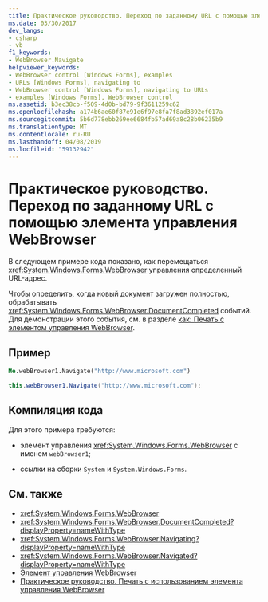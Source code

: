 ```yaml
---
title: Практическое руководство. Переход по заданному URL с помощью элемента управления WebBrowser
ms.date: 03/30/2017
dev_langs:
- csharp
- vb
f1_keywords:
- WebBrowser.Navigate
helpviewer_keywords:
- WebBrowser control [Windows Forms], examples
- URLs [Windows Forms], navigating to
- WebBrowser control [Windows Forms], navigating to URLs
- examples [Windows Forms], WebBrowser control
ms.assetid: b3ec38cb-f509-4d0b-bd79-9f3611259c62
ms.openlocfilehash: a174b6ae60f87e91e6f97e8fa7f8ad3892ef017a
ms.sourcegitcommit: 5b6d778ebb269ee6684fb57ad69a8c28b06235b9
ms.translationtype: MT
ms.contentlocale: ru-RU
ms.lasthandoff: 04/08/2019
ms.locfileid: "59132942"
---
```

# <a name="how-to-navigate-to-a-url-with-the-webbrowser-control"></a>Практическое руководство. Переход по заданному URL с помощью элемента управления WebBrowser
В следующем примере кода показано, как перемещаться <xref:System.Windows.Forms.WebBrowser> управления определенный URL-адрес.  
  
 Чтобы определить, когда новый документ загружен полностью, обрабатывать <xref:System.Windows.Forms.WebBrowser.DocumentCompleted> событий. Для демонстрации этого события, см. в разделе [как: Печать с элементом управления WebBrowser](how-to-print-with-a-webbrowser-control.md).  
  
## <a name="example"></a>Пример  
  
```vb  
Me.webBrowser1.Navigate("http://www.microsoft.com")  
```  
  
```csharp  
this.webBrowser1.Navigate("http://www.microsoft.com");  
```  
  
## <a name="compiling-the-code"></a>Компиляция кода  
 Для этого примера требуются:  
  
-   элемент управления <xref:System.Windows.Forms.WebBrowser> с именем `webBrowser1`;  
  
-   ссылки на сборки `System` и `System.Windows.Forms`.  
  
## <a name="see-also"></a>См. также

- <xref:System.Windows.Forms.WebBrowser>
- <xref:System.Windows.Forms.WebBrowser.DocumentCompleted?displayProperty=nameWithType>
- <xref:System.Windows.Forms.WebBrowser.Navigating?displayProperty=nameWithType>
- <xref:System.Windows.Forms.WebBrowser.Navigated?displayProperty=nameWithType>
- [Элемент управления WebBrowser](webbrowser-control-windows-forms.md)
- [Практическое руководство. Печать с использованием элемента управления WebBrowser](how-to-print-with-a-webbrowser-control.md)
